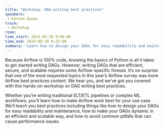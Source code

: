 ```yaml
---
title: "Workshop: DAG writing best practices"
speakers:
 - Kenten Danas
track:
 - Workshop
room: 
time_start: 2024-09-10 9:00:00
time_end: 2024-09-10 9:25:00
summary: "Learn how to design your DAGs for easy readability and maintenance, how to make your DAGs dynamic in an efficient and scalable way, and how to avoid common pitfalls that can cause performance issues."
---
```


Because Airflow is 100% code, knowing the basics of Python is all it takes to get started writing DAGs. However, writing DAGs that are efficient, secure, and scalable requires some Airflow-specific finesse. It’s no surprise that one of the most requested topics in this year’s Airflow survey was more Airflow best practices content. We hear you, and we’ve got you covered with this hands-on workshop on DAG writing best practices.

Whether you’re writing traditional ELT/ETL pipelines or complex ML workflows, you’ll learn how to make Airflow work best for your use case. We’ll teach you best practices including things like how to design your DAGs for easy readability and maintenance, how to make your DAGs dynamic in an efficient and scalable way, and how to avoid common pitfalls that can cause performance issues.
